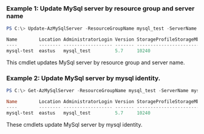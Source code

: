 ### Example 1: Update MySql server by resource group and server name
```powershell
PS C:\> Update-AzMySqlServer -ResourceGroupName mysql_test -ServerName mysql-test -SslEnforcement Disabled

Name        Location AdministratorLogin Version StorageProfileStorageMb SkuName   SkuSize SkuTier        SslEnforcement
----        -------- ------------------ ------- ----------------------- -------   ------- -------        --------------
mysql-test  eastus   mysql_test         5.7     10240                   GP_Gen5_4         GeneralPurpose Disabled
```

This cmdlet updates MySql server by resource group and server name.

### Example 2: Update MySql server by mysql identity.
```powershell
PS C:\> Get-AzMySqlServer -ResourceGroupName mysql_test -ServerName mysql-test | Update-AzMySqlServer -StorageProfileBackupRetentionDay 23 -StorageProfileStorageMb 10240

Name        Location AdministratorLogin Version StorageProfileStorageMb SkuName   SkuSize SkuTier        SslEnforcement
----        -------- ------------------ ------- ----------------------- -------   ------- -------        --------------
mysql-test  eastus   mysql_test         5.7     10240                   GP_Gen5_4         GeneralPurpose Enabled
```

These cmdlets update MySql server by mysql identity.

